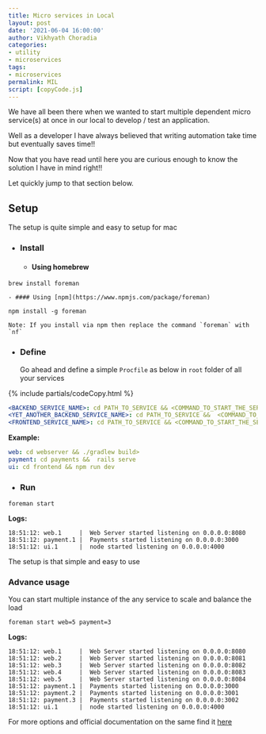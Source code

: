 ```yaml
---
title: Micro services in Local
layout: post
date: '2021-06-04 16:00:00'
author: Vikhyath Choradia
categories:
- utility
- microservices
tags:
- microservices
permalink: MIL
script: [copyCode.js]
---
```


We have all been there when we wanted to start multiple dependent micro service(s) at once in our local to develop / test an application.

Well as a developer I have always believed that writing automation take time but eventually saves time!!


Now that you have read until here you are curious enough to know the solution I have in mind right!!

Let quickly jump to that section below.

## Setup

The setup is quite simple and easy to setup for mac

- ### Install
    - #### Using homebrew
`brew install foreman`

    - #### Using [npm](https://www.npmjs.com/package/foreman)
`npm install -g foreman`

    Note: If you install via npm then replace the command `foreman` with `nf`
- ### Define 

    Go ahead and define a simple `Procfile` as below in `root` folder of all your services

{% include partials/codeCopy.html %}
```yml
<BACKEND_SERVICE_NAME>: cd PATH_TO_SERVICE && <COMMAND_TO_START_THE_SERVICE>
<YET_ANOTHER_BACKEND_SERVICE_NAME>: cd PATH_TO_SERVICE &&  <COMMAND_TO_START_THE_SERVICE>
<FRONTEND_SERVICE_NAME>: cd PATH_TO_SERVICE && <COMMAND_TO_START_THE_SERVICE_2>
```

**Example:**
```yml
web: cd webserver && ./gradlew build>
payment: cd payments &&  rails serve
ui: cd frontend && npm run dev
```

- ### Run 
`foreman start`

**Logs:**
```log
18:51:12: web.1     |  Web Server started listening on 0.0.0.0:8080
18:51:12: payment.1 |  Payments started listening on 0.0.0.0:3000
18:51:12: ui.1      |  node started listening on 0.0.0.0:4000
```

The setup is that simple and easy to use

### Advance usage
You can start multiple instance of the any service to scale and balance the load

`foreman start web=5 payment=3`

**Logs:**
```log
18:51:12: web.1     |  Web Server started listening on 0.0.0.0:8080
18:51:12: web.2     |  Web Server started listening on 0.0.0.0:8081
18:51:12: web.3     |  Web Server started listening on 0.0.0.0:8082
18:51:12: web.4     |  Web Server started listening on 0.0.0.0:8083
18:51:12: web.5     |  Web Server started listening on 0.0.0.0:8084
18:51:12: payment.1 |  Payments started listening on 0.0.0.0:3000
18:51:12: payment.2 |  Payments started listening on 0.0.0.0:3001
18:51:12: payment.3 |  Payments started listening on 0.0.0.0:3002
18:51:12: ui.1      |  node started listening on 0.0.0.0:4000
```

For more options and official documentation on the same find it [here](https://ddollar.github.io/foreman)
